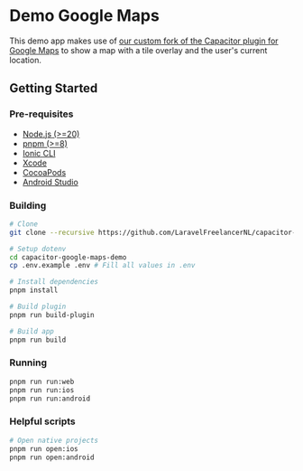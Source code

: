 # Demo Google Maps

This demo app makes use of [our custom fork of the Capacitor plugin for Google Maps](https://github.com/LaravelFreelancerNL/capacitor-google-maps/tree/v6-tile-overlay) to show a map with a tile overlay and the user's current location.

## Getting Started

### Pre-requisites

- [Node.js (>=20)](https://nodejs.org/en/download)
- [pnpm (>=8)](https://pnpm.io/installation#using-npm)
- [Ionic CLI](https://ionicframework.com/docs/intro/cli#install-the-ionic-cli)
- [Xcode](https://developer.apple.com/xcode/)
- [CocoaPods](https://cocoapods.org/)
- [Android Studio](https://developer.android.com/studio)

### Building

```bash
# Clone
git clone --recursive https://github.com/LaravelFreelancerNL/capacitor-google-maps-demo.git

# Setup dotenv
cd capacitor-google-maps-demo
cp .env.example .env # Fill all values in .env

# Install dependencies
pnpm install

# Build plugin
pnpm run build-plugin

# Build app
pnpm run build
```

### Running

```bash
pnpm run run:web
pnpm run run:ios
pnpm run run:android
```

### Helpful scripts

```bash
# Open native projects
pnpm run open:ios
pnpm run open:android
```
